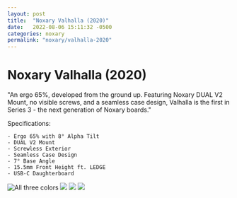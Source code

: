 ```yaml
---
layout: post
title:  "Noxary Valhalla (2020)"
date:   2022-08-06 15:11:32 -0500
categories: noxary
permalink: "noxary/valhalla-2020"
---
```

<h1>Noxary Valhalla (2020)</h1>

"An ergo 65%, developed from the ground up. Featuring Noxary DUAL V2 Mount, no visible screws, and a seamless case design, Valhalla is the first in Series 3 - the next generation of Noxary boards."

Specifications:

    - Ergo 65% with 8° Alpha Tilt
    - DUAL V2 Mount
    - Screwless Exterior
    - Seamless Case Design
    - 7° Base Angle
    - 15.5mm Front Height ft. LEDGE
    - USB-C Daughterboard


<img src="{{ 'assets/images/noxary/valhalla/valhalla-all-colors.png' | relative_url }}" alt="All three colors">
<img src="{{ 'assets/images/noxary/valhalla/valhalla-blue-gray-top.png' | relative_url }}" >
<img src="{{ 'assets/images/noxary/valhalla/valhalla-irish-green-top.png' | relative_url }}" >
<img src="{{ 'assets/images/noxary/valhalla/valhalla-lightning-silver-top.png' | relative_url }}" >
